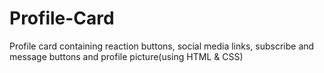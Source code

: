 # Profile-Card
Profile card containing reaction buttons, social media links, subscribe and message buttons and profile picture(using HTML &amp; CSS)

